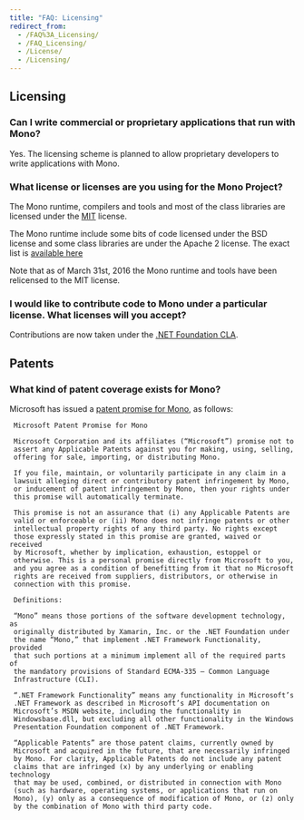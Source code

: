 ```yaml
---
title: "FAQ: Licensing"
redirect_from:
  - /FAQ%3A_Licensing/
  - /FAQ_Licensing/
  - /License/
  - /Licensing/
---
```


Licensing
---------

### Can I write commercial or proprietary applications that run with Mono?

Yes. The licensing scheme is planned to allow proprietary developers to write applications with Mono.

### What license or licenses are you using for the Mono Project?

The Mono runtime, compilers and tools and most of the class libraries are licensed under the [MIT](http://www.opensource.org/licenses/mit-license.html) license.

The Mono runtime include some bits of code licensed under the BSD license and some class libraries are under the Apache 2 license.   The exact list is [available here](https://github.com/mono/mono/blob/master/LICENSE)

Note that as of March 31st, 2016 the Mono runtime and tools have been relicensed to the MIT license.

### I would like to contribute code to Mono under a particular license. What licenses will you accept?

Contributions are now taken under the [.NET Foundation CLA](https://cla2.dotnetfoundation.org).

Patents
-------

### What kind of patent coverage exists for Mono?

Microsoft has issued a [patent promise for Mono](https://github.com/mono/mono/blob/master/PATENTS.TXT), as follows:

     Microsoft Patent Promise for Mono

     Microsoft Corporation and its affiliates (“Microsoft”) promise not to
     assert any Applicable Patents against you for making, using, selling,
     offering for sale, importing, or distributing Mono.

     If you file, maintain, or voluntarily participate in any claim in a
     lawsuit alleging direct or contributory patent infringement by Mono,
     or inducement of patent infringement by Mono, then your rights under
     this promise will automatically terminate.

     This promise is not an assurance that (i) any Applicable Patents are
     valid or enforceable or (ii) Mono does not infringe patents or other
     intellectual property rights of any third party. No rights except
     those expressly stated in this promise are granted, waived or received
     by Microsoft, whether by implication, exhaustion, estoppel or
     otherwise. This is a personal promise directly from Microsoft to you,
     and you agree as a condition of benefitting from it that no Microsoft
     rights are received from suppliers, distributors, or otherwise in
     connection with this promise.

     Definitions:

     “Mono” means those portions of the software development technology, as
     originally distributed by Xamarin, Inc. or the .NET Foundation under
     the name “Mono,” that implement .NET Framework Functionality, provided
     that such portions at a minimum implement all of the required parts of
     the mandatory provisions of Standard ECMA-335 – Common Language
     Infrastructure (CLI).

     “.NET Framework Functionality” means any functionality in Microsoft’s
     .NET Framework as described in Microsoft’s API documentation on
     Microsoft’s MSDN website, including the functionality in
     Windowsbase.dll, but excluding all other functionality in the Windows
     Presentation Foundation component of .NET Framework.

     “Applicable Patents” are those patent claims, currently owned by
     Microsoft and acquired in the future, that are necessarily infringed
     by Mono. For clarity, Applicable Patents do not include any patent
     claims that are infringed (x) by any underlying or enabling technology
     that may be used, combined, or distributed in connection with Mono
     (such as hardware, operating systems, or applications that run on
     Mono), (y) only as a consequence of modification of Mono, or (z) only
     by the combination of Mono with third party code.



